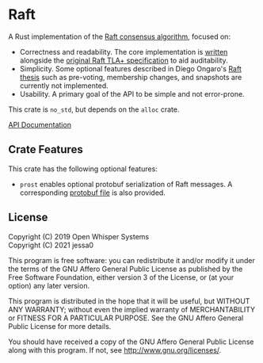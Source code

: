 # Raft

A Rust implementation of the [Raft consensus algorithm](https://raft.github.io/), focused on:

- Correctness and readability. The core implementation is [written](src/core.rs) alongside the [original Raft TLA+
  specification](https://github.com/ongardie/raft.tla) to aid auditability.
- Simplicity. Some optional features described in Diego Ongaro's [Raft
  thesis](http://web.stanford.edu/~ouster/cgi-bin/papers/OngaroPhD.pdf) such as pre-voting, membership changes, and
  snapshots are currently not implemented.
- Usability. A primary goal of the API to be simple and not error-prone.

This crate is `no_std`, but depends on the `alloc` crate.

[API Documentation](https://simple-raft-rs.github.io/raft-rs/raft)  

## Crate Features

This crate has the following optional features:

- `prost` enables optional protobuf serialization of Raft messages. A corresponding [protobuf file](src/raft.proto) is
  also provided.

## License

Copyright (C) 2019 Open Whisper Systems  
Copyright (C) 2021 jessa0

This program is free software: you can redistribute it and/or modify
it under the terms of the GNU Affero General Public License as published by
the Free Software Foundation, either version 3 of the License, or
(at your option) any later version.

This program is distributed in the hope that it will be useful,
but WITHOUT ANY WARRANTY; without even the implied warranty of
MERCHANTABILITY or FITNESS FOR A PARTICULAR PURPOSE.  See the
GNU Affero General Public License for more details.

You should have received a copy of the GNU Affero General Public License
along with this program.  If not, see <http://www.gnu.org/licenses/>.
